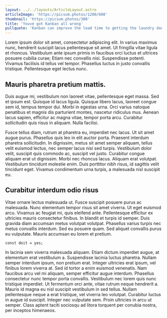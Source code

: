 ```yaml
---
layout: ../../layouts/ArticleLayout.astro
articleImage: 'https://picsum.photos/1200/600'
thumbnail: 'https://picsum.photos/300'
title: 'Youve got Kanban all wrong'
pullquote: 'Kanban can improve the lead time to getting the laundry done by 33%'
---
```


Lorem ipsum dolor sit amet, consectetur adipiscing elit. In varius maximus nunc, hendrerit suscipit lacus pellentesque sit amet. Ut fringilla vitae ligula et rhoncus. Vestibulum ante ipsum primis in faucibus orci luctus et ultrices posuere cubilia curae; Etiam nec convallis nisi. Suspendisse potenti. Vivamus facilisis id tellus vel tempor. Phasellus luctus in justo convallis tristique. Pellentesque eget lectus nunc.

## Mauris pharetra pretium mattis. 

Duis augue mi, vestibulum non laoreet vitae, pellentesque eget massa. Sed et ipsum est. Quisque id lacus ligula. Quisque libero lacus, laoreet congue sem id, tempus tempor dui. Morbi in egestas urna. Orci varius natoque penatibus et magnis dis parturient montes, nascetur ridiculus mus. Aenean lacus sapien, efficitur ac magna vitae, tempor porta arcu. Curabitur sollicitudin quis risus in aliquam. Nulla facilisi.

Fusce tellus diam, rutrum at pharetra eu, imperdiet nec lacus. Ut sit amet augue purus. Phasellus quis leo in elit auctor porta. Praesent interdum pharetra sollicitudin. In dignissim, metus sit amet semper aliquam, tellus velit euismod lectus, nec semper lacus nisi sed turpis. Vestibulum dolor velit, suscipit quis commodo ac, suscipit vel justo. Curabitur congue aliquam erat ut dignissim. Morbi nec rhoncus lacus. Aliquam erat volutpat. Vestibulum tincidunt molestie enim. Duis porttitor nibh risus, id sagittis velit tincidunt eget. Vivamus condimentum urna turpis, a malesuada nisl suscipit eu.

## Curabitur interdum odio risus
Vitae ornare lectus malesuada ut. Fusce suscipit posuere purus ac malesuada. Nunc elementum tempor risus sit amet viverra. Ut eget euismod arcu. Vivamus ac feugiat mi, quis eleifend ante. Pellentesque efficitur ex ultricies mauris consectetur finibus. In blandit et turpis id semper. Duis gravida diam accumsan metus volutpat volutpat. Phasellus varius turpis nec metus convallis interdum. Sed eu posuere quam. Sed aliquet convallis purus eu vulputate. Mauris accumsan eu lorem et pretium.

```
const doit = yes;
```

In lacinia sem viverra malesuada aliquam. Etiam dictum imperdiet augue, at elementum erat vestibulum a. Suspendisse lacinia luctus pharetra. Nullam semper interdum ipsum, non pretium erat. Integer ultricies erat ipsum, vel finibus lorem viverra at. Sed id tortor a enim euismod venenatis. Nam faucibus arcu vel mi aliquam, semper efficitur augue interdum. Phasellus consectetur nunc tempor porta convallis. Vestibulum nec lorem quis nunc tristique imperdiet. Ut fermentum orci ante, vitae rutrum neque hendrerit a. Mauris id magna eu nisl suscipit vestibulum in sed tellus. Nullam pellentesque neque a erat tristique, vel viverra leo volutpat. Curabitur luctus in augue id suscipit. Integer nec vulputate sem. Proin ultricies in arcu ut semper. Class aptent taciti sociosqu ad litora torquent per conubia nostra, per inceptos himenaeos.